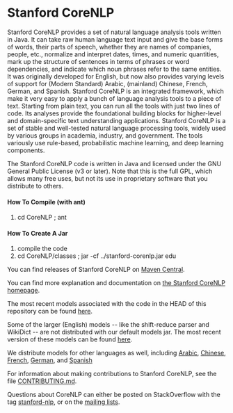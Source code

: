 Stanford CoreNLP
================

Stanford CoreNLP provides a set of natural language analysis tools written in Java. It can take raw human language text input and give the base forms of words, their parts of speech, whether they are names of companies, people, etc., normalize and interpret dates, times, and numeric quantities, mark up the structure of sentences in terms of phrases or word dependencies, and indicate which noun phrases refer to the same entities. It was originally developed for English, but now also provides varying levels of support for (Modern Standard) Arabic, (mainland) Chinese, French, German, and Spanish. Stanford CoreNLP is an integrated framework, which make it very easy to apply a bunch of language analysis tools to a piece of text. Starting from plain text, you can run all the tools with just two lines of code. Its analyses provide the foundational building blocks for higher-level and domain-specific text understanding applications. Stanford CoreNLP is a set of stable and well-tested natural language processing tools, widely used by various groups in academia, industry, and government. The tools variously use rule-based, probabilistic machine learning, and deep learning components.

The Stanford CoreNLP code is written in Java and licensed under the GNU General Public License (v3 or later). Note that this is the full GPL, which allows many free uses, but not its use in proprietary software that you distribute to others.

#### How To Compile (with ant)

1. cd CoreNLP ; ant

#### How To Create A Jar 

1. compile the code
2. cd CoreNLP/classes ; jar -cf ../stanford-corenlp.jar edu

You can find releases of Stanford CoreNLP on [Maven Central](http://search.maven.org/#browse%7C11864822).

You can find more explanation and documentation on [the Stanford CoreNLP homepage](http://nlp.stanford.edu/software/corenlp.shtml#Demo).

The most recent models associated with the code in the HEAD of this repository can be found [here](http://nlp.stanford.edu/software/stanford-corenlp-models-current.jar).

Some of the larger (English) models -- like the shift-reduce parser and WikiDict -- are not distributed with our default models jar. 
The most recent version of these models can be found [here](http://nlp.stanford.edu/software/stanford-english-corenlp-models-current.jar).

We distribute models for other languages as well, including [Arabic](http://nlp.stanford.edu/software/stanford-arabic-corenlp-models-current.jar),
[Chinese](http://nlp.stanford.edu/software/stanford-chinese-corenlp-models-current.jar), 
[French](http://nlp.stanford.edu/software/stanford-french-corenlp-models-current.jar), 
[German](http://nlp.stanford.edu/software/stanford-german-corenlp-models-current.jar),
and [Spanish](http://nlp.stanford.edu/software/stanford-spanish-corenlp-models-current.jar)

For information about making contributions to Stanford CoreNLP, see the file [CONTRIBUTING.md](CONTRIBUTING.md).

Questions about CoreNLP can either be posted on StackOverflow with the tag [stanford-nlp](http://stackoverflow.com/questions/tagged/stanford-nlp), 
  or on the [mailing lists](http://nlp.stanford.edu/software/corenlp.shtml#Mail).
